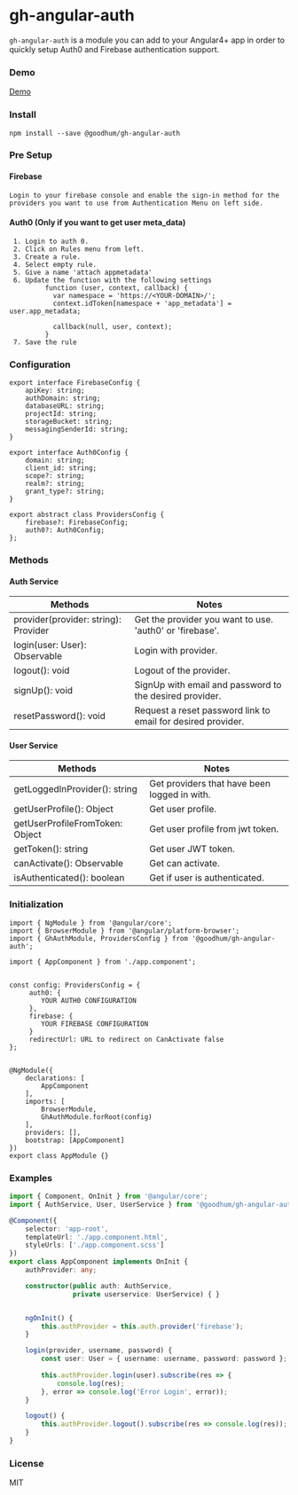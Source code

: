 # gh-angular-auth

`gh-angular-auth` is a module you can add to your Angular4+ app in order to quickly setup Auth0 and Firebase authentication support.


### Demo
[Demo](https://gh-angular-auth.firebaseapp.com/)


### Install

```shell
npm install --save @goodhum/gh-angular-auth
```

### Pre Setup
#### Firebase
```
Login to your firebase console and enable the sign-in method for the providers you want to use from Authentication Menu on left side.
```

#### Auth0 (Only if you want to get user meta_data)

```
 1. Login to auth 0.
 2. Click on Rules menu from left.
 3. Create a rule.
 4. Select empty rule.
 5. Give a name 'attach appmetadata'
 6. Update the function with the following settings 
         function (user, context, callback) {
           var namespace = 'https://<YOUR-DOMAIN>/';
           context.idToken[namespace + 'app_metadata'] = user.app_metadata; 
           
           callback(null, user, context);
         }
 7. Save the rule
```

### Configuration
```
export interface FirebaseConfig {
    apiKey: string;
    authDomain: string;
    databaseURL: string;
    projectId: string;
    storageBucket: string;
    messagingSenderId: string;
}

export interface Auth0Config {
    domain: string;
    client_id: string;
    scope?: string;
    realm?: string;
    grant_type?: string;
}

export abstract class ProvidersConfig {
    firebase?: FirebaseConfig;
    auth0?: Auth0Config;
};

```

### Methods

#### Auth Service

| Methods                                | Notes                                                       |
|----------------------------------------|-------------------------------------------------------------|
| provider(provider: string): Provider   | Get the provider you want to use. 'auth0' or 'firebase'.    |
| login(user: User): Observable<any>     | Login with provider.                                        |
| logout(): void                         | Logout of the provider.                                     |
| signUp(): void                         | SignUp with email and password to the desired provider.     |
| resetPassword(): void                  | Request a reset password link to email for desired provider.|



#### User Service

| Methods                                | Notes                                                       |
|----------------------------------------|-------------------------------------------------------------|
| getLoggedInProvider(): string          | Get providers that have been logged in with.                |
| getUserProfile(): Object               | Get user profile.                                           |
| getUserProfileFromToken: Object        | Get user profile from jwt token.                            |
| getToken(): string                     | Get user JWT token.                                         |
| canActivate(): Observable<boolean>     | Get can activate.                                           |
| isAuthenticated(): boolean             | Get if user is authenticated.                               |


### Initialization

```
import { NgModule } from '@angular/core';
import { BrowserModule } from '@angular/platform-browser';
import { GhAuthModule, ProvidersConfig } from '@goodhum/gh-angular-auth';

import { AppComponent } from './app.component';


const config: ProvidersConfig = {
     auth0: {
        YOUR AUTH0 CONFIGURATION 
     },
     firebase: {
        YOUR FIREBASE CONFIGURATION
     }
     redirectUrl: URL to redirect on CanActivate false
};


@NgModule({
    declarations: [
        AppComponent
    ],
    imports: [
        BrowserModule,
        GhAuthModule.forRoot(config)
    ],
    providers: [],
    bootstrap: [AppComponent]
})
export class AppModule {}

```

### Examples

```ts
import { Component, OnInit } from '@angular/core';
import { AuthService, User, UserService } from '@goodhum/gh-angular-auth';

@Component({
    selector: 'app-root',
    templateUrl: './app.component.html',
    styleUrls: ['./app.component.scss']
})
export class AppComponent implements OnInit {
    authProvider: any;

    constructor(public auth: AuthService,
                private userservice: UserService) { }


    ngOnInit() {
        this.authProvider = this.auth.provider('firebase');
    }

    login(provider, username, password) {
        const user: User = { username: username, password: password };
        
        this.authProvider.login(user).subscribe(res => {
            console.log(res);
        }, error => console.log('Error Login', error));
    }

    logout() {
        this.authProvider.logout().subscribe(res => console.log(res));
    }
}
```

### License

MIT
